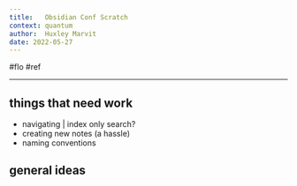 ```yaml
---
title:   Obsidian Conf Scratch
context: quantum
author:  Huxley Marvit
date: 2022-05-27
---
```


#flo  #ref 

***

## things that need work
- navigating | index only search?
- creating new notes (a hassle)
- naming conventions 

## general ideas

